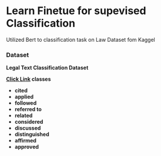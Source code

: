 # Learn Finetue for supevised Classification

Utilized Bert to classification task on Law Dataset fom Kaggel
<h3>Dataset</h3>
<b>Legal Text Classification Dataset<b>

<a href="https://www.kaggle.com/datasets/amohankumar/legal-text-classification-dataset">Click Link</a>
classes
<ul>
    <li>cited
    <li>applied</li>
    <li>followed</li>
    <li>referred to</li>
    <li>related</li>
    <li>considered</li>
    <li>discussed</li>
    <li>distinguished</li>
    <li>affirmed</li>
    <li>approved</li>
</ul>
